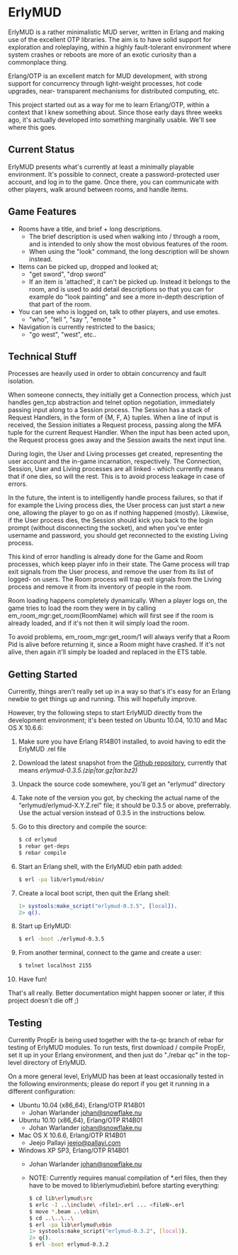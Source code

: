 # ErlyMUD

ErlyMUD is a rather minimalistic MUD server, written in Erlang and making
use of the excellent OTP libraries. The aim is to have solid support for
exploration and roleplaying, within a highly fault-tolerant environment
where system crashes or reboots are more of an exotic curiosity than a
commonplace thing.

Erlang/OTP is an excellent match for MUD development, with strong support
for concurrency through light-weight processes, hot code upgrades, near-
transparent mechanisms for distributed computing, etc.

This project started out as a way for me to learn Erlang/OTP, within a
context that I knew something about. Since those early days three weeks
ago, it's actually developed into something marginally usable. We'll see
where this goes.

## Current Status

ErlyMUD presents what's currently at least a minimally playable environment.
It's possible to connect, create a password-protected user account, and log
in to the game. Once there, you can communicate with other players, walk
around between rooms, and handle items.

## Game Features

  * Rooms have a title, and brief + long descriptions.
    * The brief description is used when walking into / through a room,
      and is intended to only show the most obvious features of the room.
    * When using the "look" command, the long description will be shown
      instead.
  * Items can be picked up, dropped and looked at;
    * "get sword", "drop sword"
    * If an item is 'attached', it can't be picked up. Instead it belongs to
      the room, and is used to add detail descriptions so that you can for
      example do "look painting" and see a more in-depth description of that
      part of the room.
  * You can see who is logged on, talk to other players, and use emotes.
    * "who", "tell <who> <what>", "say <something>", "emote <something>"
  * Navigation is currently restricted to the basics;
    * "go west", "west", etc..

## Technical Stuff

Processes are heavily used in order to obtain concurrency and fault
isolation.

When someone connects, they initially get a Connection process, which just
handles gen_tcp abstraction and telnet option negotiation, immediately
passing input along to a Session process. The Session has a stack of Request
Handlers, in the form of {M, F, A} tuples. When a line of input is received,
the Session initiates a Request process, passing along the MFA tuple for the
current Request Handler. When the input has been acted upon, the Request
process goes away and the Session awaits the next input line.

During login, the User and Living processes get created, representing the
user account and the in-game incarnation, respectively. The Connection,
Session, User and Living processes are all linked - which currently means
that if one dies, so will the rest. This is to avoid process leakage in case
of errors.

In the future, the intent is to intelligently handle process failures, so
that if for example the Living process dies, the User process can just start
a new one, allowing the player to go on as if nothing happened (mostly).
Likewise, if the User process dies, the Session should kick you back to the
login prompt (without disconnecting the socket), and when you've enter
username and password, you should get reconnected to the existing Living
process.

This kind of error handling is already done for the Game and Room processes,
which keep player info in their state. The Game process will trap exit
signals from the User process, and remove the user from its list of logged-
on users. The Room process will trap exit signals from the Living process
and remove it from its inventory of people in the room.

Room loading happens completely dynamically. When a player logs on, the game
tries to load the room they were in by calling em_room_mgr:get_room(RoomName)
which will first see if the room is already loaded, and if it's not then it
will simply load the room.

To avoid problems, em_room_mgr:get_room/1 will always verify that a Room Pid
is alive before returning it, since a Room might have crashed. If it's not
alive, then again it'll simply be loaded and replaced in the ETS table.

## Getting Started

Currently, things aren't really set up in a way so that's it's easy for an
Erlang newbie to get things up and running. This will hopefully improve.

However, try the following steps to start ErlyMUD directly from the
development environment; it's been tested on Ubuntu 10.04, 10.10 and
Mac OS X 10.6.6:

  1. Make sure you have Erlang R14B01 installed, to avoid having to edit
     the ErlyMUD .rel file
  1. Download the latest snapshot from the
     [Github repository](https://github.com/lfex/erlymud),
     currently that means *erlymud-0.3.5.(zip|tar.gz|tar.bz2)*
  1. Unpack the source code somewhere, you'll get an "erlymud" directory
  1. Take note of the version you got, by checking the actual name of the
     "erlymud/erlymud-X.Y.Z.rel" file; it should be 0.3.5 or above,
     preferrably. Use the actual version instead of 0.3.5 in the
     instructions below.
  1. Go to this directory and compile the source:

     ```sh
     $ cd erlymud
     $ rebar get-deps
     $ rebar compile
     ```

  1. Start an Erlang shell, with the ErlyMUD ebin path added:

     ```sh
     $ erl -pa lib/erlymud/ebin/
     ```

  1. Create a local boot script, then quit the Erlang shell:

     ```erlang
     1> systools:make_script("erlymud-0.3.5", [local]).
     2> q().
     ```

  1. Start up ErlyMUD:

     ```sh
     $ erl -boot ./erlymud-0.3.5
     ```

  1. From another terminal, connect to the game and create a user:

     ```sh
     $ telnet localhost 2155
     ```

  1. Have fun!

That's all really. Better documentation might happen sooner or later,
if this project doesn't die off ;)


## Testing

Currently PropEr is being used together with the ta-qc branch of rebar for
testing of ErlyMUD modules. To run tests, first download / compile PropEr,
set it up in your Erlang environment, and then just do "./rebar qc" in the
top-level directory of ErlyMUD.

On a more general level, ErlyMUD has been at least occasionally tested in the
following environments; please do report if you get it running in a different
configuration:

  * Ubuntu 10.04 (x86_64), Erlang/OTP R14B01
    * Johan Warlander <johan@snowflake.nu>
  * Ubuntu 10.10 (x86_64), Erlang/OTP R14B01
    * Johan Warlander <johan@snowflake.nu>
  * Mac OS X 10.6.6, Erlang/OTP R14B01
    * Jeejo Pallayi <jeejo@pallayi.com>
  * Windows XP SP3, Erlang/OTP R14B01
    * Johan Warlander <johan@snowflake.nu>
    * NOTE: Currently requires manual compilation of *.erl files,
            then they have to be moved to lib\erlymud\ebin\ before
            starting everything:

        ```sh
        $ cd lib\erlymud\src
        $ erlc -I ..\include\ <file1>.erl ... <fileN>.erl
        $ move *.beam ..\ebin\
        $ cd ..\..\..\
        $ erl -pa lib\erlymud\ebin
        1> systools:make_script("erlymud-0.3.2", [local]).
        2> q().
        $ erl -boot erlymud-0.3.2
        ```

